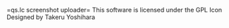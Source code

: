 =qs.lc screenshot uploader=
This software is licensed under the GPL
Icon Designed by Takeru Yoshihara

